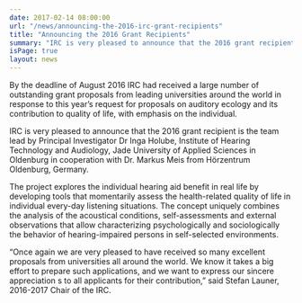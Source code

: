 ```yaml
---
date: 2017-02-14 08:00:00
url: "/news/announcing-the-2016-irc-grant-recipients"
title: "Announcing the 2016 Grant Recipients"
summary: "IRC is very pleased to announce that the 2016 grant recipient is the team lead by Principal Investigator Dr Inga Holube, Institute of Hearing Technology and Audiology, Jade University of Applied Sciences in Oldenburg in cooperation with Dr. Markus Meis from Hörzentrum Oldenburg, Germany."
isPage: true
layout: news
---
```


By the deadline of August 2016 IRC had received a large number of outstanding
grant proposals from leading universities around the world in response to this
year’s request for proposals on auditory ecology and its contribution to quality
of life, with emphasis on the individual.

IRC is very pleased to announce that the 2016 grant recipient is the team lead
by Principal Investigator Dr Inga Holube, Institute of Hearing Technology and
Audiology, Jade University of Applied Sciences in Oldenburg in cooperation with
Dr. Markus Meis from Hörzentrum Oldenburg, Germany.

The project explores the individual hearing aid benefit in real life by
developing tools that momentarily assess the health-related quality of life in
individual every-day listening situations. The concept uniquely combines the
analysis of the acoustical conditions, self-assessments and external
observations that allow characterizing psychologically and sociologically the
behavior of hearing-impaired persons in self-selected environments.

“Once again we are very pleased to have received so many excellent proposals
from universities all around the world. We know it takes a big effort to prepare
such applications, and we want to express our sincere appreciation s to all
applicants for their contribution,” said Stefan Launer, 2016-2017 Chair of the
IRC.
